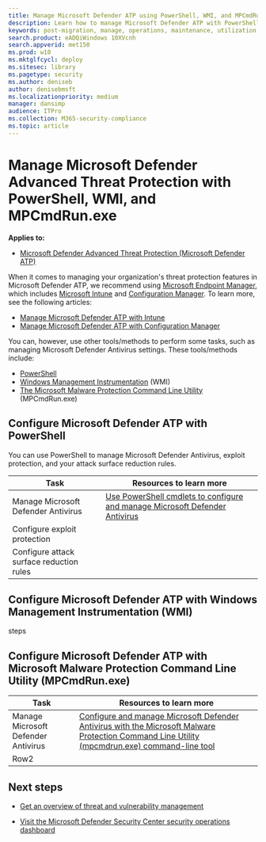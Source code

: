 ```yaml
---
title: Manage Microsoft Defender ATP using PowerShell, WMI, and MPCmdRun.exe
description: Learn how to manage Microsoft Defender ATP with PowerShell, WMI, and MPCmdRun.exe
keywords: post-migration, manage, operations, maintenance, utilization, PowerShell, WMI, MPCmdRun.exe, windows defender advanced threat protection, atp, edr
search.product: eADQiWindows 10XVcnh
search.appverid: met150
ms.prod: w10
ms.mktglfcycl: deploy
ms.sitesec: library
ms.pagetype: security
ms.author: deniseb
author: denisebmsft
ms.localizationpriority: medium
manager: dansimp
audience: ITPro
ms.collection: M365-security-compliance 
ms.topic: article
---
```


# Manage Microsoft Defender Advanced Threat Protection with PowerShell, WMI, and MPCmdRun.exe

**Applies to:**
- [Microsoft Defender Advanced Threat Protection (Microsoft Defender ATP)](https://go.microsoft.com/fwlink/p/?linkid=2069559)

When it comes to managing your organization's threat protection features in Microsoft Defender ATP, we recommend using [Microsoft Endpoint Manager](https://docs.microsoft.com/mem/endpoint-manager-overview), which includes [Microsoft Intune](https://docs.microsoft.com/mem/intune/fundamentals/what-is-intune) and [Configuration Manager](https://docs.microsoft.com/mem/configmgr/protect/deploy-use/endpoint-protection). To learn more, see the following articles:
- [Manage Microsoft Defender ATP with Intune](manage-atp-post-migration-intune.md)
- [Manage Microsoft Defender ATP with Configuration Manager](manage-atp-post-migration-configuration-manager.md)

You can, however, use other tools/methods to perform some tasks, such as managing Microsoft Defender Antivirus settings. These tools/methods include:
- [PowerShell](#configure-microsoft-defender-atp-with-powershell)
- [Windows Management Instrumentation](#configure-microsoft-defender-atp-with-windows-management-instrumentation-wmi) (WMI)
- [The Microsoft Malware Protection Command Line Utility](#configure-microsoft-defender-atp-with-microsoft-malware-protection-command-line-utility-mpcmdrunexe) (MPCmdRun.exe)

## Configure Microsoft Defender ATP with PowerShell

You can use PowerShell to manage Microsoft Defender Antivirus, exploit protection, and your attack surface reduction rules.

|Task  |Resources to learn more  |
|---------|---------|
|Manage Microsoft Defender Antivirus     |[Use PowerShell cmdlets to configure and manage Microsoft Defender Antivirus](https://docs.microsoft.com/windows/security/threat-protection/microsoft-defender-antivirus/use-powershell-cmdlets-microsoft-defender-antivirus)         |
|Configure exploit protection     |         |
|Configure attack surface reduction rules | |


## Configure Microsoft Defender ATP with Windows Management Instrumentation (WMI)

steps

## Configure Microsoft Defender ATP with Microsoft Malware Protection Command Line Utility (MPCmdRun.exe)


|Task  |Resources to learn more  |
|---------|---------|
|Manage Microsoft Defender Antivirus     |[Configure and manage Microsoft Defender Antivirus with the Microsoft Malware Protection Command Line Utility (mpcmdrun.exe) command-line tool](https://docs.microsoft.com/windows/security/threat-protection/microsoft-defender-antivirus/command-line-arguments-microsoft-defender-antivirus)        |
|Row2     |         |


## Next steps

- [Get an overview of threat and vulnerability management](https://docs.microsoft.com/windows/security/threat-protection/microsoft-defender-atp/next-gen-threat-and-vuln-mgt)

- [Visit the Microsoft Defender Security Center security operations dashboard](https://docs.microsoft.com/windows/security/threat-protection/microsoft-defender-atp/security-operations-dashboard)
